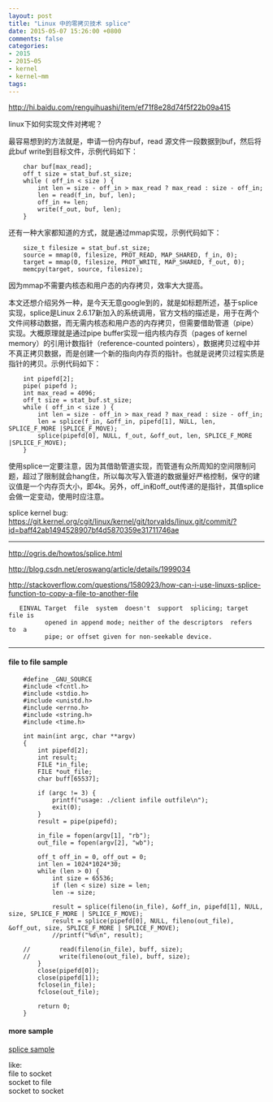 ```yaml
---
layout: post
title: "Linux 中的零拷贝技术 splice"
date: 2015-05-07 15:26:00 +0800
comments: false
categories:
- 2015
- 2015~05
- kernel
- kernel~mm
tags:
---
```

http://hi.baidu.com/renguihuashi/item/ef71f8e28d74f5f22b09a415

linux下如何实现文件对拷呢？

最容易想到的方法就是，申请一份内存buf，read 源文件一段数据到buf，然后将此buf write到目标文件，示例代码如下：
```
	char buf[max_read];
	off_t size = stat_buf.st_size;
	while ( off_in < size ) {
		int len = size - off_in > max_read ? max_read : size - off_in;
		len = read(f_in, buf, len);
		off_in += len;
		write(f_out, buf, len);
	}
```

还有一种大家都知道的方式，就是通过mmap实现，示例代码如下：
```
	size_t filesize = stat_buf.st_size;
	source = mmap(0, filesize, PROT_READ, MAP_SHARED, f_in, 0);
	target = mmap(0, filesize, PROT_WRITE, MAP_SHARED, f_out, 0);
	memcpy(target, source, filesize);
```
因为mmap不需要内核态和用户态的内存拷贝，效率大大提高。

本文还想介绍另外一种，是今天无意google到的，就是如标题所述，基于splice实现，splice是Linux 2.6.17新加入的系统调用，官方文档的描述是，用于在两个文件间移动数据，而无需内核态和用户态的内存拷贝，但需要借助管道（pipe）实现。大概原理就是通过pipe buffer实现一组内核内存页（pages of kernel memory）的引用计数指针（reference-counted pointers），数据拷贝过程中并不真正拷贝数据，而是创建一个新的指向内存页的指针。也就是说拷贝过程实质是指针的拷贝。示例代码如下：
```
	int pipefd[2];
	pipe( pipefd );
	int max_read = 4096;
	off_t size = stat_buf.st_size;
	while ( off_in < size ) {
		int len = size - off_in > max_read ? max_read : size - off_in;
		len = splice(f_in, &off_in, pipefd[1], NULL, len, SPLICE_F_MORE |SPLICE_F_MOVE);
		splice(pipefd[0], NULL, f_out, &off_out, len, SPLICE_F_MORE |SPLICE_F_MOVE);
	}
```
使用splice一定要注意，因为其借助管道实现，而管道有众所周知的空间限制问题，超过了限制就会hang住，所以每次写入管道的数据量好严格控制，保守的建议值是一个内存页大小，即4k。另外，off_in和off_out传递的是指针，其值splice会做一定变动，使用时应注意。

splice kernel bug: https://git.kernel.org/cgit/linux/kernel/git/torvalds/linux.git/commit/?id=baff42ab1494528907bf4d5870359e31711746ae

---------------
http://ogris.de/howtos/splice.html

http://blog.csdn.net/eroswang/article/details/1999034

http://stackoverflow.com/questions/1580923/how-can-i-use-linuxs-splice-function-to-copy-a-file-to-another-file

```
   EINVAL Target  file  system  doesn't  support  splicing; target file is
          opened in append mode; neither of the descriptors  refers  to  a
          pipe; or offset given for non-seekable device.
```

---------------

#### file to file sample
```
	#define _GNU_SOURCE
	#include <fcntl.h>
	#include <stdio.h>
	#include <unistd.h>
	#include <errno.h>
	#include <string.h>
	#include <time.h>

	int main(int argc, char **argv)
	{
		int pipefd[2];
		int result;
		FILE *in_file;
		FILE *out_file;
		char buff[65537];

		if (argc != 3) {
			printf("usage: ./client infile outfile\n");
			exit(0);
		}
		result = pipe(pipefd);

		in_file = fopen(argv[1], "rb");
		out_file = fopen(argv[2], "wb");

		off_t off_in = 0, off_out = 0;
		int len = 1024*1024*30;
		while (len > 0) {
			int size = 65536;
			if (len < size) size = len;
			len -= size;

			result = splice(fileno(in_file), &off_in, pipefd[1], NULL, size, SPLICE_F_MORE | SPLICE_F_MOVE);
			result = splice(pipefd[0], NULL, fileno(out_file), &off_out, size, SPLICE_F_MORE | SPLICE_F_MOVE);
			//printf("%d\n", result);

	//	      read(fileno(in_file), buff, size);
	//	      write(fileno(out_file), buff, size);
		}
		close(pipefd[0]);
		close(pipefd[1]);
		fclose(in_file);
		fclose(out_file);

		return 0;
	}
```

#### more sample

[splice sample](/download/kernel/splice_sample.tar.gz)  

like:  
file to socket  
socket to file  
socket to socket  

